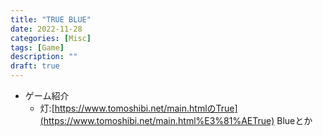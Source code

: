 ```yaml
---
title: "TRUE BLUE"
date: 2022-11-28
categories: [Misc]
tags: [Game]
description: ""
draft: true
---
```

- ゲーム紹介
    - 灯:[https://www.tomoshibi.net/main.htmlのTrue](https://www.tomoshibi.net/main.html%E3%81%AETrue) Blueとか

